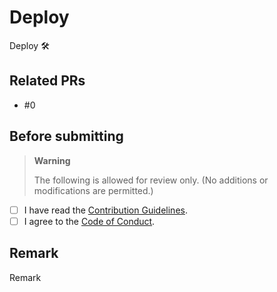 # Deploy

Deploy 🛠

## Related PRs

- #0

## Before submitting

> **Warning**
>
> The following is allowed for review only. (No additions or modifications are permitted.)

- [ ] I have read the [Contribution Guidelines](https://github.com/iputapp/lounas/blob/develop/.github/CONTRIBUTING.md).
- [ ] I agree to the [Code of Conduct](https://github.com/iputapp/lounas/blob/develop/.github/CODE_OF_CONDUCT.md).

## Remark

Remark
